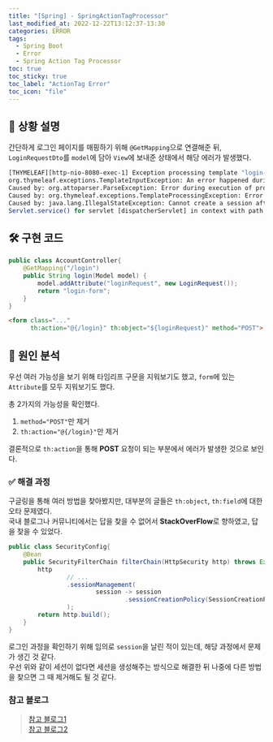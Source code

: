 ```yaml
---
title: "[Spring] - SpringActionTagProcessor"
last_modified_at: 2022-12-22T13:12:37-13:30
categories: ERROR
tags:
  - Spring Boot
  - Error
  - Spring Action Tag Processor
toc: true
toc_sticky: true
toc_label: "ActionTag Error"
toc_icon: "file"
---
```

## 💬 상황 설명

간단하게 로그인 페이지를 매핑하기 위해 `@GetMapping`으로 연결해준 뒤,<br>
`LoginRequestDto`를 `model`에 담아 `View`에 보내준 상태에서 해당 에러가 발생했다.

```bash
[THYMELEAF][http-nio-8080-exec-1] Exception processing template "login-form": An error happened during template parsing (template: "class path resource [templates/login-form.html]")
org.thymeleaf.exceptions.TemplateInputException: An error happened during template parsing (template: "class path resource [templates/login-form.html]")
Caused by: org.attoparser.ParseException: Error during execution of processor 'org.thymeleaf.spring5.processor.SpringActionTagProcessor' (template: "login-form" - line 30, col 31)
Caused by: org.thymeleaf.exceptions.TemplateProcessingException: Error during execution of processor 'org.thymeleaf.spring5.processor.SpringActionTagProcessor' (template: "login-form" - line 30, col 31)
Caused by: java.lang.IllegalStateException: Cannot create a session after the response has been committed
Servlet.service() for servlet [dispatcherServlet] in context with path [] threw exception [Request processing failed; nested exception is org.thymeleaf.exceptions.TemplateInputException: An error happened during template parsing (template: "class path resource [templates/login-form.html]")] with root cause
```

## 🛠 구현 코드
```java
public class AccountController{
    @GetMapping("/login")
    public String login(Model model) {
        model.addAttribute("loginRequest", new LoginRequest());
        return "login-form";
    }
}
```

```html
<form class="..."
      th:action="@{/login}" th:object="${loginRequest}" method="POST">
```

## 🔎 원인 분석

우선 여러 가능성을 보기 위해 타임리프 구문을 지워보기도 했고, `form`에 있는 `Attribute`를 모두 지워보기도 했다.

총 2가지의 가능성을 확인했다.
1. `method="POST"`만 제거
2. `th:action="@{/login}"`만 제거

결론적으로 `th:action`을 통해 **POST** 요청이 되는 부분에서 에러가 발생한 것으로 보인다.

### ✅ 해결 과정

구글링을 통해 여러 방법을 찾아봤지만, 대부분의 글들은 `th:object`, `th:field`에 대한 오타 문제였다.<br>
국내 블로그나 커뮤니티에서는 답을 찾을 수 없어서 **StackOverFlow**로 향하였고, 답을 찾을 수 있었다.

```java
public class SecurityConfig{
    @Bean
    public SecurityFilterChain filterChain(HttpSecurity http) throws Exception {
        http
                // ...
                .sessionManagement(
                        session -> session
                                .sessionCreationPolicy(SessionCreationPolicy.ALWAYS)
                );
        return http.build();
    }
}
```

로그인 과정을 확인하기 위해 임의로 `session`을 날린 적이 있는데, 해당 과정에서 문제가 생긴 것 같다.<br>
우선 위와 같이 세션이 없다면 세션을 생성해주는 방식으로 해결한 뒤 나중에 다른 방법을 찾으면 그 때 제거해도 될 것 같다.

### 참고 블로그
> [참고 블로그1](https://stackoverflow.com/questions/52982246/spring-thymeleaf-throws-cannot-create-a-session-after-the-response-has-been-com)<br>
> [참고 블로그2](https://stackoverflow.com/questions/63626289/when-i-use-thaction-and-method-attribute-together-in-form-tag-in-thymeleaf-it)